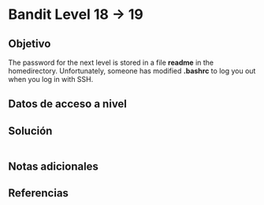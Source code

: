 # Bandit Level 18 → 19

## Objetivo
The password for the next level is stored in a file **readme** in the homedirectory. Unfortunately, someone has modified **.bashrc** to log you out when you log in with SSH.

## Datos de acceso a nivel


## Solución
````bash

````

## Notas adicionales


## Referencias


